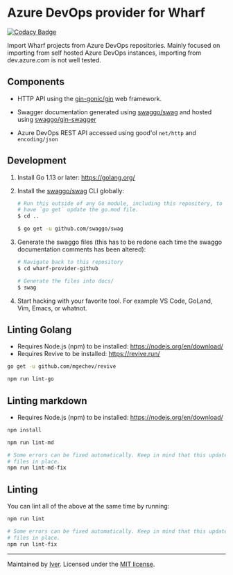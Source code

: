 # Azure DevOps provider for Wharf

[![Codacy Badge](https://app.codacy.com/project/badge/Grade/59a6dd65afcc4f2181c00d043e986b86)](https://www.codacy.com/gh/iver-wharf/wharf-provider-azuredevops/dashboard?utm_source=github.com\&utm_medium=referral\&utm_content=iver-wharf/wharf-provider-azuredevops\&utm_campaign=Badge_Grade)

Import Wharf projects from Azure DevOps repositories. Mainly focused on
importing from self hosted Azure DevOps instances, importing from
dev.azure.com is not well tested.

## Components

- HTTP API using the [gin-gonic/gin](https://github.com/gin-gonic/gin)
  web framework.

- Swagger documentation generated using
  [swaggo/swag](https://github.com/swaggo/swag) and hosted using
  [swaggo/gin-swagger](https://github.com/swaggo/gin-swagger)

- Azure DevOps REST API accessed using good'ol `net/http` and `encoding/json`

## Development

1. Install Go 1.13 or later: <https://golang.org/>

2. Install the [swaggo/swag](https://github.com/swaggo/swag) CLI globally:

   ```sh
   # Run this outside of any Go module, including this repository, to not
   # have `go get` update the go.mod file.
   $ cd ..

   $ go get -u github.com/swaggo/swag
   ```

3. Generate the swaggo files (this has to be redone each time the swaggo
   documentation comments has been altered):

   ```sh
   # Navigate back to this repository
   $ cd wharf-provider-github

   # Generate the files into docs/
   $ swag
   ```

4. Start hacking with your favorite tool. For example VS Code, GoLand,
   Vim, Emacs, or whatnot.

## Linting Golang

- Requires Node.js (npm) to be installed: <https://nodejs.org/en/download/>
- Requires Revive to be installed: <https://revive.run/>

```sh
go get -u github.com/mgechev/revive
```

```sh
npm run lint-go
```

## Linting markdown

- Requires Node.js (npm) to be installed: <https://nodejs.org/en/download/>

```sh
npm install

npm run lint-md

# Some errors can be fixed automatically. Keep in mind that this updates the
# files in place.
npm run lint-md-fix
```

## Linting

You can lint all of the above at the same time by running:

```sh
npm run lint

# Some errors can be fixed automatically. Keep in mind that this updates the
# files in place.
npm run lint-fix
```

---

Maintained by [Iver](https://www.iver.com/en).
Licensed under the [MIT license](./LICENSE).
